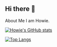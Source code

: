 ## Hi there 👋

<!--
**HowiePix/HowiePix** is a ✨ _special_ ✨ repository because its `README.md` (this file) appears on your GitHub profile.

Here are some ideas to get you started:

- 🔭 I’m currently working on ...
- 🌱 I’m currently learning ...
- 👯 I’m looking to collaborate on ...
- 🤔 I’m looking for help with ...
- 💬 Ask me about ...
- 📫 How to reach me: ...
- 😄 Pronouns: ...
- ⚡ Fun fact: ...
-->

About Me
I am Howie.


[![Howie's GitHub stats](https://github-readme-stats.vercel.app/api?username=HowiePix)](https://github.com/anuraghazra/github-readme-stats)

[![Top Langs](https://github-readme-stats.vercel.app/api/top-langs/?username=HowiePix)](https://github.com/anuraghazra/github-readme-stats)
